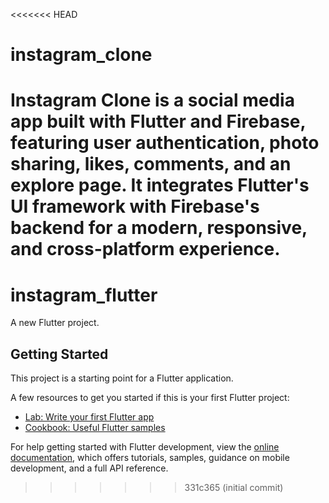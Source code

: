 <<<<<<< HEAD
# instagram_clone
Instagram Clone is a social media app built with Flutter and Firebase, featuring user authentication, photo sharing, likes, comments, and an explore page. It integrates Flutter's UI framework with Firebase's backend for a modern, responsive, and cross-platform experience.
=======
# instagram_flutter

A new Flutter project.

## Getting Started

This project is a starting point for a Flutter application.

A few resources to get you started if this is your first Flutter project:

- [Lab: Write your first Flutter app](https://docs.flutter.dev/get-started/codelab)
- [Cookbook: Useful Flutter samples](https://docs.flutter.dev/cookbook)

For help getting started with Flutter development, view the
[online documentation](https://docs.flutter.dev/), which offers tutorials,
samples, guidance on mobile development, and a full API reference.
>>>>>>> 331c365 (initial commit)
